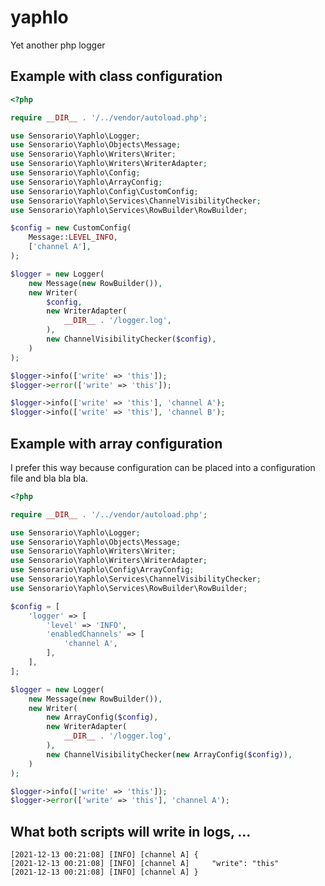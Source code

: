 # yaphlo

Yet another php logger

## Example with class configuration

```php
<?php

require __DIR__ . '/../vendor/autoload.php';

use Sensorario\Yaphlo\Logger;
use Sensorario\Yaphlo\Objects\Message;
use Sensorario\Yaphlo\Writers\Writer;
use Sensorario\Yaphlo\Writers\WriterAdapter;
use Sensorario\Yaphlo\Config;
use Sensorario\Yaphlo\ArrayConfig;
use Sensorario\Yaphlo\Config\CustomConfig;
use Sensorario\Yaphlo\Services\ChannelVisibilityChecker;
use Sensorario\Yaphlo\Services\RowBuilder\RowBuilder;

$config = new CustomConfig(
    Message::LEVEL_INFO,
    ['channel A'],
);

$logger = new Logger(
    new Message(new RowBuilder()),
    new Writer(
        $config,
        new WriterAdapter(
            __DIR__ . '/logger.log',
        ),
        new ChannelVisibilityChecker($config),
    )
);

$logger->info(['write' => 'this']);
$logger->error(['write' => 'this']);

$logger->info(['write' => 'this'], 'channel A');
$logger->info(['write' => 'this'], 'channel B');
```


## Example with array configuration

I prefer this way because configuration can be placed into a configuration file and bla bla bla.

```php
<?php

require __DIR__ . '/../vendor/autoload.php';

use Sensorario\Yaphlo\Logger;
use Sensorario\Yaphlo\Objects\Message;
use Sensorario\Yaphlo\Writers\Writer;
use Sensorario\Yaphlo\Writers\WriterAdapter;
use Sensorario\Yaphlo\Config\ArrayConfig;
use Sensorario\Yaphlo\Services\ChannelVisibilityChecker;
use Sensorario\Yaphlo\Services\RowBuilder\RowBuilder;

$config = [
    'logger' => [
        'level' => 'INFO',
        'enabledChannels' => [
            'channel A',
        ],
    ],
];

$logger = new Logger(
    new Message(new RowBuilder()),
    new Writer(
        new ArrayConfig($config),
        new WriterAdapter(
            __DIR__ . '/logger.log',
        ),
        new ChannelVisibilityChecker(new ArrayConfig($config)),
    )
);

$logger->info(['write' => 'this']);
$logger->error(['write' => 'this'], 'channel A');
```

## What both scripts will write in logs, ...

    [2021-12-13 00:21:08] [INFO] [channel A] {
    [2021-12-13 00:21:08] [INFO] [channel A]     "write": "this"
    [2021-12-13 00:21:08] [INFO] [channel A] }
